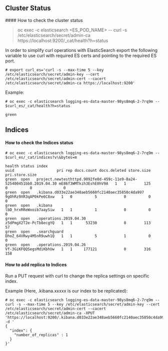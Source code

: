 

## Cluster Status
#### How to check the cluster status

> oc exec -c elasticsearch <ES_POD_NAME> -- curl -s /etc/elasticsearch/secret/admin-ca https://localhost:9200/_cat/health?h=status

In order to simplify curl operations with ElasticSearch export the following variable to use curl with required ES certs and pointing to the required ES port.

```
# export curl_es='curl -s --max-time 5 --key /etc/elasticsearch/secret/admin-key --cert /etc/elasticsearch/secret/admin-cert --cacert /etc/elasticsearch/secret/admin-ca https://localhost:9200'
```

Example:
```
# oc exec -c elasticsearch logging-es-data-master-98ys8mq6-2-7rq9m -- $curl_es/_cat/health?h=status

green
```
## Indices
#### How to check the Indices status

```
# oc exec -c elasticsearch logging-es-data-master-98ys8mq6-2-7rq9m -- $curl_es/_cat/indices?v\&bytes=m

health status index                                                                uuid                   pri rep docs.count docs.deleted store.size pri.store.size
green  open   project.newtesthttpd.9092fe0d-459c-11e9-8a24-525400451bb0.2019.04.30 mE86f3WMTkih3EshE0hV9A   1   1        125            0          0              0
green  open   .kibana.d033e22ae348aeb5660fc2140aec35850c4da997                     9gOhRz9XR3qAP0kPe6C8xw   1   0          5            0          0              0
green  open   .kibana                                                              lbD_hrxRReWxoib7aaySiw   1   1          1            0          0              0
green  open   .operations.2019.04.30                                               z5dPmgX2T2e-PcTb8ecgYQ   1   1      53230            0        113             57
green  open   .searchguard                                                         DhoZ_64VRwy4M5nR9uwh1Q   1   1          5            1          0              0
green  open   .operations.2019.04.26                                               Vf-3GiKFQQSegsMdiKbhUw   1   1     177121            0        316            158

```

#### How to add replica to Indices
Run a PUT request with curl to change the replica settings on specific index.

Example (Here, .kibana.xxxxx is our index to be replicated):
```
# oc exec -c elasticsearch logging-es-data-master-98ys8mq6-2-7rq9m -- curl -s --max-time 5 --key /etc/elasticsearch/secret/admin-key --cert /etc/elasticsearch/secret/admin-cert --cacert /etc/elasticsearch/secret/admin-ca -XPUT 'https://localhost:9200/.kibana.d033e22ae348aeb5660fc2140aec35850c4da997/_settings' -d '
{
  "index": {
    "number_of_replicas" : 1
  }
}'
```
